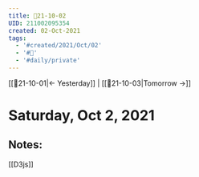 ```yaml
---
title: 📝21-10-02
UID: 211002095354
created: 02-Oct-2021
tags:
  - '#created/2021/Oct/02'
  - '#📅'
  - '#daily/private'
---
```

[[📝21-10-01|<- Yesterday]] | [[📝21-10-03|Tomorrow ->]]
# Saturday, Oct 2, 2021

## Notes:
[[D3js]]

